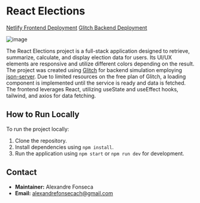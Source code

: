 # React Elections

[Netlify Frontend Deployment](https://my-funds-web.vercel.app/)
[Glitch Backend Deployment]([https://my-funds-web.vercel.app/](https://react-elections-web-afonseca.glitch.me))

![image](https://github.com/alefnsc/react-elections-web/assets/101351170/4c867199-b8c3-4ba1-9b32-0f478ceccbab)

The React Elections project is a full-stack application designed to retrieve, summarize, calculate, and display election data for users. Its UI/UX elements are responsive and utilize different colors depending on the result. The project was created using [Glitch](https://glitch.com/) for backend simulation employing [json-server](https://www.npmjs.com/package/json-server). Due to limited resources on the free plan of Glitch, a loading component is implemented until the service is ready and data is fetched. The frontend leverages React, utilizing useState and useEffect hooks, tailwind, and axios for data fetching.

  
## How to Run Locally

To run the project locally:

1. Clone the repository.
2. Install dependencies using `npm install`.
3. Run the application using `npm start` or `npm run dev` for development.


## Contact

- **Maintainer:** Alexandre Fonseca
- **Email:** alexandrefonsecach@gmail.com
